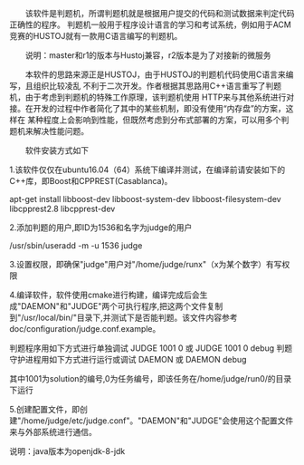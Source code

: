 &emsp;&emsp;该软件是判题机，所谓判题机就是根据用户提交的代码和测试数据来判定代码正确性的程序。
判题机一般用于程序设计语言的学习和考试系统，例如用于ACM竞赛的HUSTOJ就有一款用C语言编写的判题机。

&emsp;&emsp;说明：master和r1的版本与Hustoj兼容，r2版本是为了对接新的微服务  

&emsp;&emsp;本软件的思路来源正是HUSTOJ，由于HUSTOJ的判题机代码使用C语言来编写，且组织比较凌乱
不利于二次开发。作者根据其思路用C++语言重写了判题机，由于考虑到判题机的特殊工作原理，该判题机使用
HTTP来与其他系统进行对接。在开发的过程中作者简化了其中的某些机制，即没有使用“内存盘”的方案，这样在
某种程度上会影响到性能，但既然考虑到分布式部署的方案，可以用多个判题机来解决性能问题。

&emsp;&emsp;软件安装方式如下  

1.该软件仅仅在ubuntu16.04（64）系统下编译并测试，在编译前请安装如下的C++库，即Boost和CPPREST(Casablanca)。

apt-get install libboost-dev libboost-system-dev libboost-filesystem-dev libcpprest2.8 libcpprest-dev

2.添加判题的用户,即ID为1536和名字为judge的用户  

/usr/sbin/useradd -m -u 1536 judge

3.设置权限，即确保"judge"用户对"/home/judge/runx"（x为某个数字）有写权限  

4.编译软件，软件使用cmake进行构建，编译完成后会生成"DAEMON"和"JUDGE"两个可执行程序,把这两个文件复制到"/usr/local/bin/"目录下,并测试下是否能判题。该文件内容参考doc/configuration/judge.conf.example。

判题程序用如下方式进行单独调试
JUDGE 1001 0 或 JUDGE 1001 0 debug
判题守护进程用如下方式进行运行或调试
DAEMON 或 DAEMON debug

其中1001为solution的编号,0为任务编号，即该任务在/home/judge/run0/的目录下运行

5.创建配置文件，即创建"/home/judge/etc/judge.conf"。"DAEMON"和"JUDGE"会使用这个配置文件来与外部系统进行通信。

说明：java版本为openjdk-8-jdk